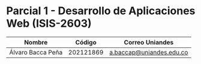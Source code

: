 # Parcial 1 - Desarrollo de Aplicaciones Web (ISIS-2603)

| Nombre            | Código    | Correo Uniandes          |
|-------------------|-----------|--------------------------|
| Álvaro Bacca Peña | 202121869 | a.baccap@uniandes.edu.co |